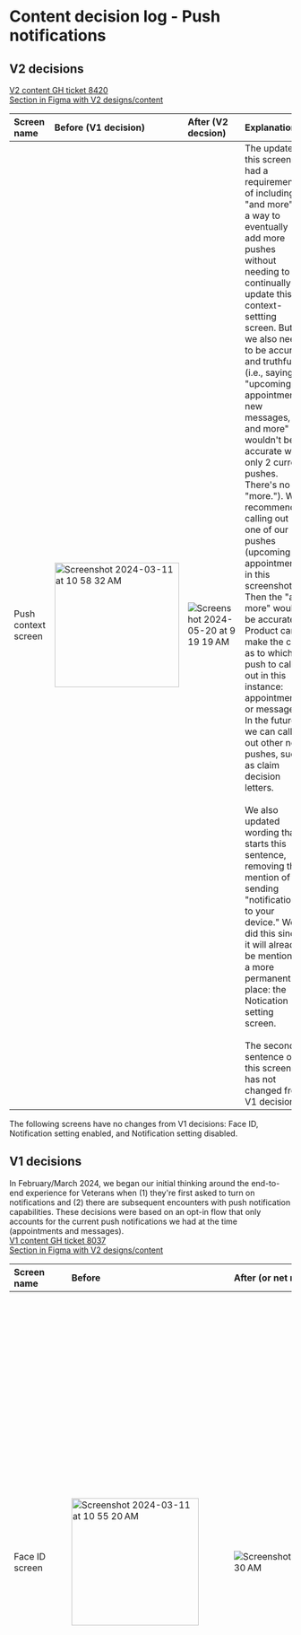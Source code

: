 # Content decision log - Push notifications

## V2 decisions

[V2 content GH ticket 8420](https://github.com/department-of-veterans-affairs/va-mobile-app/issues/8420)
<br>[Section in Figma with V2 designs/content](https://www.figma.com/design/LKmqgew3L2nSBl0qF6YOwI/%F0%9F%94%8D-Home-2.0---Working---VAMobile?node-id=1243-4986&t=iL0XLO00lmAHNMHR-4)

| Screen name            | Before (V1 decision)            | After (V2 decsion)         | Explanation        | Decision made by | Date                 |
| :-------------      | :-------------      | :-------------              |:-------------         |:-------------         |:-------------|
|Push context screen | <img width="222" alt="Screenshot 2024-03-11 at 10 58 32 AM" src="https://github.com/department-of-veterans-affairs/va.gov-team/assets/102106810/8afd4728-bb19-45d9-8a6e-27c429b251a9"> | ![Screenshot 2024-05-20 at 9 19 19 AM](https://github.com/department-of-veterans-affairs/va.gov-team/assets/102106810/64b09a60-7c16-4025-8d96-35d4ac0ce3a1) | The update to this screen had a requirement of including "and more" as a way to eventually add more pushes without needing to continually update this context-settting screen. But we also need to be accurate and truthful (i.e., saying "upcoming appointments, new messages, and more" wouldn't be accurate with only 2 current pushes. There's no "more."). We recommended calling out one of our pushes (upcoming appointments in this screenshot). Then the "and more" would be accurate. Product can make the call as to which push to call out in this instance: appointments or messages. In the future, we can call out other new pushes, such as claim decision letters.</br> <br>We also updated wording that starts this sentence, removing the mention of sending "notifications to your device." We did this since it will already be mention in a more permanent place: the Notication setting screen.</br> <br>The second sentence on this screen has not changed from V1 decisions.


The following screens have no changes from V1 decisions: Face ID, Notification setting enabled, and Notification setting disabled.


## V1 decisions
In February/March 2024, we began our initial thinking around the end-to-end experience for Veterans when (1) they're first asked to turn on notifications and (2) there are subsequent encounters with push notification capabilities. These decisions were based on an opt-in flow that only accounts for the current push notifications we had at the time (appointments and messages). 
<br>[V1 content GH ticket 8037](https://github.com/department-of-veterans-affairs/va-mobile-app/issues/8037)
<br>[Section in Figma with V2 designs/content](https://www.figma.com/design/LKmqgew3L2nSBl0qF6YOwI/%F0%9F%94%8D-Home-2.0---Working---VAMobile?node-id=993-8290&t=iL0XLO00lmAHNMHR-4)

| Screen name            | Before            | After (or net new)         | Explanation        | Decision made by | Date                 |
| :-------------      | :-------------      | :-------------              |:-------------         |:-------------         |:-------------|
|Face ID screen | <img width="227" alt="Screenshot 2024-03-11 at 10 55 20 AM" src="https://github.com/department-of-veterans-affairs/va.gov-team/assets/102106810/83c99bd8-27d1-4067-b6d1-e482cd6b74a7"> | ![Screenshot 2024-03-12 at 8 00 30 AM](https://github.com/department-of-veterans-affairs/va.gov-team/assets/102106810/ef475565-3ff0-43fb-9d5d-d1149bf11fcb) | The Face ID enablement screen has nothing to do with push notifications. But it is a screen that appears before a new context-setting screen for push. Therefore, we want a similar content structure for both screens. For both, we also want to bring forward the benefits of enabling these functionalities instead of just asking Veterans to turn them on. The updated content speaks to the value Face ID provides: easier sign in. We updated the copy in the second body copy sentence to remind Veterans they are in control of this functionality and can change it at any time. |  Misty Milliron-Grant | 03/12/2024 |
|Push context screen | n/a (new state) | <img width="222" alt="Screenshot 2024-03-11 at 10 58 32 AM" src="https://github.com/department-of-veterans-affairs/va.gov-team/assets/102106810/8afd4728-bb19-45d9-8a6e-27c429b251a9"> | This is a new screen to help set context for what Veterans will get out of push notifications. Similar to the Face ID screen, we used the header to communicate the benefit of push (staying updated). We purposefully left the benefit statement somewhat vague in the header and used the body copy to give more details on the benefits (i.e., specific push notifications Veterans get). We also chose the phrase "app notifications". "Push notifications" is jargon, and we can't be sure a Veteran knows what a "push" means without testing. We used the body copy to explain that these are notifications sent to a device vs. text or email. We also explicitly tell Veterans what pushes they'll get (appointments and messages). As we enable more pushes, this copy will need to be updated. Finally, like with the Face ID screen, we added a sentence explaining that Veterans can change notifications any time, giving them the power to control this functionality. | Misty Milliron-Grant | 03/12/2024 |
|Notication setting screen enabled | <img width="274" alt="Screenshot 2024-03-11 at 3 40 50 PM" src="https://github.com/department-of-veterans-affairs/va.gov-team/assets/102106810/b8782f47-16c3-43f0-9d6c-1fe7f20aa7de"> | <img width="275" alt="Screenshot 2024-03-11 at 3 46 47 PM" src="https://github.com/department-of-veterans-affairs/va.gov-team/assets/102106810/0f1ccb47-44c7-436c-875d-96b8d3e641e0"> | Since we were looking at the end-to-end experience, we took this opportunity to improve the notifications screen itself. Previously, it included redundant headings and unhelpful copy. After confirming with Accessibility, we decided to remove the subheading and update the body copy to further remind Veterans how these notifications will be received (to their device). We also added an external link that tells Veterans where they can go to manage their email/text notifications. Finally, as part of this work, we worked with VEText team to update the API-pulled copy for the toggles. This copy is now more aligned with VA content style guide. |  Misty Milliron-Grant | 03/12/2024 |
Notication setting screen disabled | <img width="274" alt="Screenshot 2024-03-11 at 3 40 43 PM" src="https://github.com/department-of-veterans-affairs/va.gov-team/assets/102106810/709cf841-7e87-4d56-acf6-a3f69b498036"> | <img width="280" alt="Screenshot 2024-03-11 at 3 48 01 PM" src="https://github.com/department-of-veterans-affairs/va.gov-team/assets/102106810/9f2e0830-0f86-44d6-a794-b3ad5ec5ab82"> | Again, we took the opportunity to update copy in an alert that we already show Veterans. This alert appears when a Veteran has not enabled push. At this point, to enable, a Veteran must now go to their device settings to do so. Improvements here include using a "slim alert" without a header to reduce redundancy, updating body copy to remind Veterans these are "app" notifications, and updating button copy to be more clear (device settings not app settings). We've also included the external link for managing email/text notifications on VA.gov. |  Misty Milliron-Grant | 03/12/2024 |
Notification setting screen not yet enabled | n/a (new state) | <img width="280" alt="Screenshot 2024-03-11 at 3 48 50 PM" src="https://github.com/department-of-veterans-affairs/va.gov-team/assets/102106810/9a67e34c-74e0-4ac7-b88e-d8804535ce91"> | This is a new alert that will appear when the Veteran has selected to skip turning on push in the initial onboarding flow. We're essentially giving them the option again. We've reused wording from the initial context-setting screen but truncated it for this alert. Again, we excluded the header in the alert to reduce redundancy in wording. We also used the body copy to remind Veterans what notifications they get (appointments and messages). |  Misty Milliron-Grant | 03/12/2024 |







